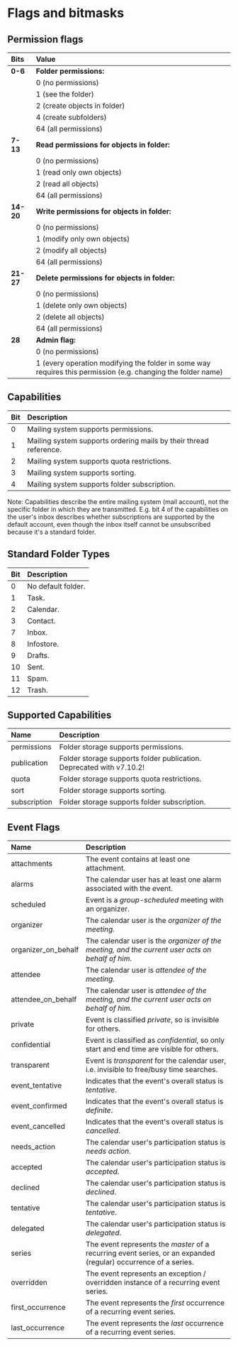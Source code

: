 # Flags and bitmasks

## Permission flags

<div class="simpleTable">

| Bits       | Value                   |
|:-----------|:------------------------|
| **0\-6**   | **Folder permissions:** |
|            | 0 (no permissions) |
|            | 1 (see the folder) |
|            | 2 (create objects in folder) |
|            | 4 (create subfolders) |
|            | 64 (all permissions) |
| **7\-13**  | **Read permissions for objects in folder:** |
|            | 0 (no permissions) |
|            | 1 (read only own objects) |
|            | 2 (read all objects) |
|            | 64 (all permissions) |
| **14\-20** | **Write permissions for objects in folder:** |
|            | 0 (no permissions) |
|            | 1 (modify only own objects) |
|            | 2 (modify all objects) |
|            | 64 (all permissions) |
| **21\-27** | **Delete permissions for objects in folder:** |
|            | 0 (no permissions) |
|            | 1 (delete only own objects) |
|            | 2 (delete all objects) |
|            | 64 (all permissions) |
| **28**     | **Admin flag:** |
|            | 0 (no permissions) |
|            | 1 (every operation modifying the folder in some way requires this permission (e.g. changing the folder name) |
</div>

## Capabilities

<div class="simpleTable">

| Bit        | Description             |
|:-----------|:------------------------|
|0 | Mailing system supports permissions.|
|1 | Mailing system supports ordering mails by their thread reference.|
|2 | Mailing system supports quota restrictions.|
|3 | Mailing system supports sorting.|
|4 | Mailing system supports folder subscription.|

</div>

Note: Capabilities describe the entire mailing system (mail account), not the specific folder in which they are transmitted. E.g. bit 4 of the capabilities on the user's inbox describes whether subscriptions are supported by the default account, even though the inbox itself cannot be unsubscribed because it's a standard folder.


## Standard Folder Types

<div class="simpleTable">

| Bit        | Description             |
|:-----------|:------------------------|
|0 | No default folder.|
|1 | Task.|
|2 | Calendar.|
|3 | Contact.|
|7 | Inbox.|
|8 | Infostore.|
|9 | Drafts.|
|10 | Sent.|
|11 | Spam.|
|12 | Trash.|

</div>

## Supported Capabilities

<div class="simpleTable">

|Name        | Description   |
|:-----------|:--------------|
|permissions | Folder storage supports permissions.|
|publication | Folder storage supports folder publication. Deprecated with v7.10.2!|
|quota | Folder storage supports quota restrictions.|
|sort | Folder storage supports sorting.|
|subscription | Folder storage supports folder subscription.|

</div>

## Event Flags

<div class="simpleTable">

|Name        | Description   |
|:-----------|:--------------|
|attachments | The event contains at least one attachment.|
|alarms | The calendar user has at least one alarm associated with the event.|
|scheduled | Event is a <i>group-scheduled</i> meeting with an organizer.|
|organizer | The calendar user is the <i>organizer<i> of the meeting.|
|organizer_on_behalf | The calendar user is the <i>organizer<i> of the meeting, and the current user acts on behalf of him.|
|attendee | The calendar user is <i>attendee<i> of the meeting.|
|attendee_on_behalf | The calendar user is <i>attendee<i> of the meeting, and the current user acts on behalf of him.|
|private | Event is classified <i>private</i>, so is invisible for others. |
|confidential | Event is classified as <i>confidential</i>, so only start and end time are visible for others.|
|transparent | Event is <i>transparent</i> for the calendar user, i.e. invisible to free/busy time searches.|
|event_tentative | Indicates that the event's overall status is <i>tentative</i>.|
|event_confirmed | Indicates that the event's overall status is <i>definite</i>.|
|event_cancelled | Indicates that the event's overall status is <i>cancelled</i>.|
|needs_action | The calendar user's participation status is <i>needs action</i>. |
|accepted | The calendar user's participation status is <i>accepted</i>.|
|declined | The calendar user's participation status is <i>declined</i>.|
|tentative | The calendar user's participation status is <i>tentative</i>.|
|delegated | The calendar user's participation status is <i>delegated</i>.|
|series | The event represents the <i>master</i> of a recurring event series, or an expanded (regular) occurrence of a series. |
|overridden | The event represents an exception / overridden instance of a recurring event series.|
|first_occurrence | The event represents the <i>first</i> occurrence of a recurring event series.|
|last_occurrence | The event represents the <i>last</i> occurrence of a recurring event series.|

</div>